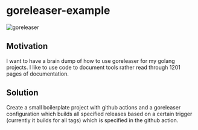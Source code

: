 # goreleaser-example

![goreleaser](https://github.com/4thel00z/goreleaser-example/workflows/goreleaser/badge.svg?branch=master)

## Motivation

I want to have a brain dump of how to use goreleaser for my golang projects.
I like to use code to document tools rather read through 1201 pages of documentation.

## Solution

Create a small boilerplate project with github actions and a goreleaser configuration
which builds all specified releases based on a certain trigger (currently it builds
for all tags) which is specified in the github action.

